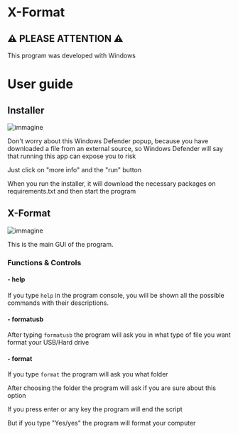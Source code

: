 # X-Format

## ⚠ PLEASE ATTENTION ⚠
This program was developed with Windows

# User guide 
## Installer
![immagine](https://github.com/Fedi6431/X-Format/assets/102946457/15cba286-70d4-4f11-a94a-20a8d167c959)

Don't worry about this Windows Defender popup, because you have downloaded a file from an external source, so Windows Defender will say that running this app can expose you to risk

Just click on "more info" and the "run" button

When you run the installer, it will download the necessary packages on requirements.txt and then start the program

## X-Format
![immagine](https://github.com/Fedi6431/X-Format/assets/102946457/f3fa2aac-b52f-4cdb-b80c-282b8de03d97)

This is the main GUI of the program.

### Functions & Controls

#### - help
If you type `help` in the program console, you will be shown all the possible commands with their descriptions.

#### - formatusb
After typing `formatusb` the program will ask you in what type of file you want format your USB/Hard drive

#### - format
If you type `format` the program will ask you what folder

After choosing the folder the program will ask if you are sure about this option

If you press enter or any key the program will end the script 

But if you type "Yes/yes" the program will format your computer



